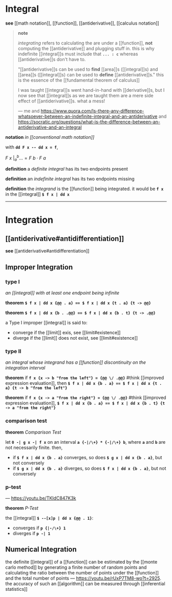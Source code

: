# Integral

**see** [[math notation]], [[function]], [[antiderivative]], [[calculus notation]]

> **note**
>
> _integrating_ refers to calculating the are under a [[function]], **not** computing the [[antiderivative]] and plugging stuff in. this is why indefinite [[integral]]s must include that **`... : c`** whereas [[antiderivative]]s don't have to.
>
> "[[antiderivative]]s can be used to **find** [[area]]s ([[integral]]s) and [[area]]s ([[integral]]s) can be used to **define** [[antiderivative]]s." this is the essence of the [[fundamental theorem of calculus]]
>
> I was taught [[integral]]s went hand-in-hand with [[derivative]]s, but I now see that [[integral]]s as we are taught them are a mere side effect of [[antiderivative]]s. what a mess!
>
> &mdash; me and <https://www.quora.com/Is-there-any-difference-whatsoever-between-an-indefinite-integral-and-an-antiderivative> and <https://socratic.org/questions/what-is-the-difference-between-an-antiderivative-and-an-integral>

**notation** _in [[conventional math notation]]_

with **`dd F x -- dd x = f`**,

$F\ x\ \bigr|_{a}^{b} \dots = F\ b \cdot F\ a$

**definition** a _definite integral_ has its two endpoints present

**definition** an _indefinite integral_ has its two endpoints missing

**definition** the _integrand_ is the [[function]] being integrated. it would be **`f x`** in the [[integral]] **`$ f x | dd x`**

---

# Integration

## [[antiderivative#antidifferentiation]]

**see** [[antiderivative#antidifferentiation]]

## Improper Integration

### type I

_an [[integral]] with at least one endpoint being infinite_

**theorem** **`$ f x | dd x {@@ . a} == $ f x | dd x {t . a} {t -> @@}`**

**theorem** **`$ f x | dd x {b . .@@} == $ f x | dd x {b . t} {t -> .@@}`**

a Type I improper [[integral]] is said to:

- converge if the [[limit]] exis, see [[limit#existence]]
- diverge if the [[limit]] does not exist, see [[limit#existence]]

### type II

_an integral whose integrand has a [[function]] discontinuity on the integration interval_

**theorem** if **`f x {x -> b "from the left"} = {@@ \/ .@@}`** #think [[improved expression evaluation]], then **`$ f x | dd x {b . a} == $ f x | dd x {t . a} {t -> b "from the left"}`**

**theorem** if **`f x {x -> a "from the right"} = {@@ \/ .@@}`** #think [[improved expression evaluation]], **`$ f x | dd x {b . a} == $ f x | dd x {b . t} {t -> a "from the right"}`**

### comparison test

**theorem** _Comparison Test_

let **`0 -| g x -| f x`** on an interval **`a {-|/\+} * {-|/\+} b`**, where **`a`** and **`b`** are not necessarily finite. then,

- if **`$ f x | dd x {b . a}`** converges, so does **`$ g x | dd x {b . a}`**, but not conversely
- if **`$ g x | dd x {b . a}`** diverges, so does **`$ f x | dd x {b . a}`**, but not conversely

### p-test

&mdash; <https://youtu.be/TKIdC847K3k>

**theorem** _P-Test_

the [[integral]] **`$ --[x]p | dd x {@@ . 1}`**:

- converges if **`p {|-/\+} 1`**
- diverges if **`p -| 1`**

## Numerical Integration

the definite [[integral]] of a [[function]] can be estimated by the [[monte carlo method]] by generating a finite number of random points and calculating the ratio between the number of points under the [[function]] and the total number of points &mdash; <https://youtu.be/rUxP7TM8-wo?t=2925>. the accuracy of such an [[algorithm]] can be measured through [[inferential statistics]]
